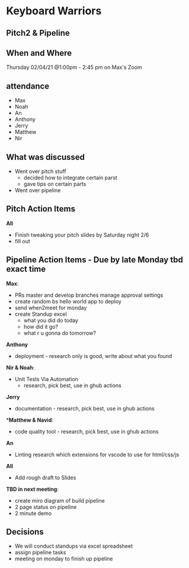 # Keyboard Warriors

## Pitch2 & Pipeline

## When and Where

Thursday 02/04/21 @1:00pm - 2:45 pm on Max's Zoom

## attendance

- Max
- Noah
- An
- Anthony
- Jerry
- Matthew
- Nir


## What was discussed

- Went over pitch stuff
  - decided how to integrate certain parst
  - gave tips on certain parts
- Went over pipeline

## Pitch Action Items

**All**
- Finish tweaking your pitch slides by Saturday night 2/6
- fill out 

## Pipeline Action Items - Due by late Monday tbd exact time
**Max**:
  - PRs master and develop branches manage approval settings 
  - create random bs hello world app to deploy
  - send when2meet for monday
  - create Standup excel
    - what you did do today
    - how did it go?
    - what r u gonna do tomorrow?


**Anthony**
- deployment - research only is good, write about what you found

**Nir & Noah**:
  - Unit Tests Via Automation
    - research, pick best, use in ghub actions

**Jerry**
- documentation  - research, pick best, use in ghub actions

***Matthew & Navid**:
 - code quality tool - research, pick best, use in ghub actions


 **An**
 - Linting research which extensions for vscode to use for html/css/js


**All** 
 - Add rough draft to Slides


**TBD in next meeting**:
 - create miro diagram of build pipeline
 - 2 page status on pipeline 
 - 2 minute demo

## Decisions 

- We will conduct standups via excel spreadsheet
- assign pipeline tasks
- meeting on monday to finish up pipeline

